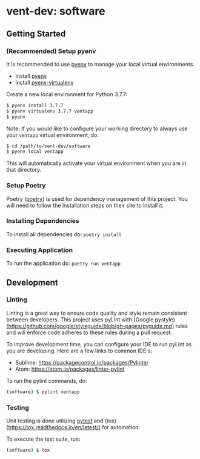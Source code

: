 # vent-dev: software

## Getting Started

### (Recommended) Setup pyenv

It is recommended to use [pyenv](https://github.com/pyenv/pyenv) to manage
your local virtual environments.

* Install [pyenv](https://github.com/pyenv/pyenv)
* Install [pyenv-virtualenv](https://github.com/pyenv/pyenv-virtualenv)

Create a new local environment for Python 3.7.7:

```bash
$ pyenv install 3.7.7
$ pyenv virtualenv 3.7.7 ventapp
$ pyenv
```

Note: If you would like to configure your working directory to always use
your `ventapp` virtual environment, do:

```bash
$ cd /path/to/vent-dev/software
$ pyenv local ventapp
```

This will automatically activate your virtual environment when you are in
that directory.

### Setup Poetry

Poetry ([poetry](https://python-poetry.org/docs/)) is used for dependency
management of this project.  You will need to follow the installation steps
on their site to install it.

### Installing Dependencies

To install all dependencies do: `poetry install`

### Executing Application

To run the application do: `poetry run ventapp`

## Development

### Linting

Linting is a great way to ensure code quality and style remain consistent
between developers.  This project uses pyLint with
(Google pystyle)[https://github.com/google/styleguide/blob/gh-pages/pyguide.md]
rules and will enforce code adheres to these rules during a pull request.

To improve development time, you can configure your IDE to run pyLint as
you are developing.  Here are a few links to common IDE's:

* Sublime: https://packagecontrol.io/packages/Pylinter
* Atom: https://atom.io/packages/linter-pylint

To run the pylint commands, do:

```bash
(software) $ pylint ventapp
```

### Testing

Unit testing is done utilizing [pytest](https://docs.pytest.org/en/latest/) and
(tox)[https://tox.readthedocs.io/en/latest/] for automation.

To execute the test suite, run:

```bash
(software) $ tox
```
